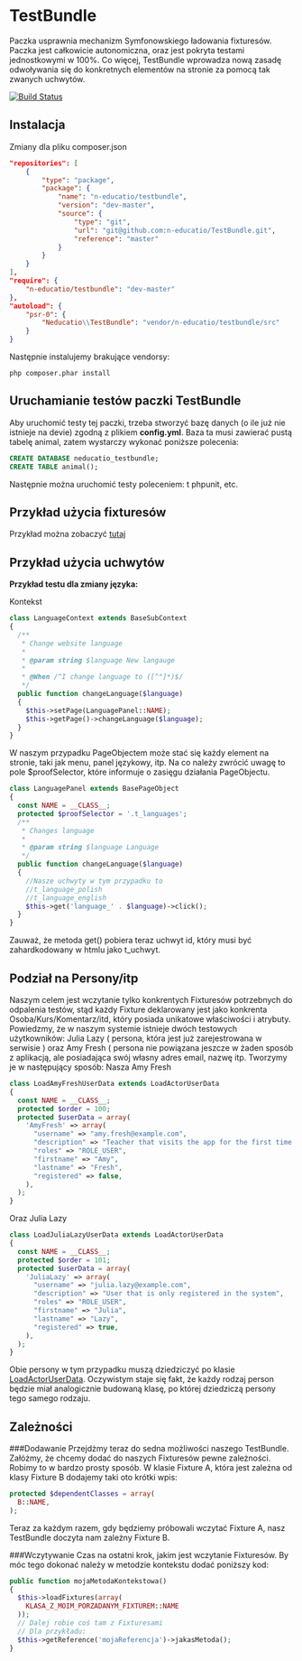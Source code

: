 TestBundle
==========

Paczka usprawnia mechanizm Symfonowskiego ładowania fixturesów. Paczka jest całkowicie autonomiczna, oraz
jest pokryta testami jednostkowymi w 100%. Co więcej, TestBundle wprowadza nową zasadę odwoływania się
do konkretnych elementów na stronie za pomocą tak zwanych uchwytów.

[![Build Status](https://travis-ci.org/n-educatio-pl/TestBundle.png?branch=2.3)](https://travis-ci.org/n-educatio-pl/TestBundle)


Instalacja
----------

Zmiany dla pliku composer.json

``` json
"repositories": [
    {
        "type": "package",
        "package": {
            "name": "n-educatio/testbundle",
            "version": "dev-master",
            "source": {
                "type": "git",
                "url": "git@github.com:n-educatio/TestBundle.git",
                "reference": "master"
            }
        }
    }
],
"require": {
    "n-educatio/testbundle": "dev-master"
},
"autoload": {
    "psr-0": { 
        "Neducatio\\TestBundle": "vendor/n-educatio/testbundle/src"
    }
}
```
    
Następnie instalujemy brakujące vendorsy:

```
php composer.phar install
```

Uruchamianie testów paczki TestBundle
-------------------------------------

Aby uruchomić testy tej paczki, trzeba stworzyć bazę danych (o ile już nie istnieje na devie) zgodną z plikiem **config.yml**. Baza ta musi zawierać pustą tabelę animal, zatem wystarczy wykonać poniższe polecenia:
``` sql
CREATE DATABASE neducatio_testbundle;
CREATE TABLE animal();
```

Następnie można uruchomić testy poleceniem: t phpunit, etc.

Przykład użycia fixturesów
--------------------------
Przykład można zobaczyć [tutaj](https://github.com/n-educatio/TestBundle/tree/master/testapp)
    
Przykład użycia uchwytów
------------------------
**Przykład testu dla zmiany języka:**

Kontekst

``` php
class LanguageContext extends BaseSubContext
{
  /**
   * Change website language
   *
   * @param string $language New langauge
   *
   * @When /^I change language to ([^"]*)$/
   */
  public function changeLanguage($language)
  {
    $this->setPage(LanguagePanel::NAME);
    $this->getPage()->changeLanguage($language);
  }
}
```

W naszym przypadku PageObjectem może stać się każdy element na stronie, taki jak menu, panel językowy, itp. Na co
należy zwrócić uwagę to pole $proofSelector, które informuje o zasięgu działania PageObjectu.

``` php
class LanguagePanel extends BasePageObject
{
  const NAME = __CLASS__;
  protected $proofSelector = '.t_languages';
  /**
   * Changes language
   *
   * @param string $language Language
   */
  public function changeLanguage($language)
  {
    //Nasze uchwyty w tym przypadku to 
    //t_language_polish
    //t_language_english 
    $this->get('language_' . $language)->click();
  }
}
```
    
Zauważ, że metoda get() pobiera teraz uchwyt id, który musi być zahardkodowany w htmlu jako t\_uchwyt.

Podział na Persony/itp
----------------------

Naszym celem jest wczytanie tylko konkrentych Fixturesów potrzebnych do odpalenia testów, stąd każdy
Fixture deklarowany jest jako konkrenta Osoba/Kurs/Komentarz/itd, który posiada unikatowe właściwości i atrybuty.
Powiedzmy, że w naszym systemie istnieje dwóch testowych użytkowników: Julia Lazy ( persona, która jest już
zarejestrowana w serwisie ) oraz Amy Fresh ( persona nie powiązana jeszcze w żaden sposób z aplikacją, ale posiadająca
swój własny adres email, nazwę itp. Tworzymy je w następujący sposób:
Nasza Amy Fresh

``` php
class LoadAmyFreshUserData extends LoadActorUserData
{
  const NAME = __CLASS__;
  protected $order = 100;
  protected $userData = array(
    'AmyFresh' => array(
      "username" => "amy.fresh@example.com",
      "description" => "Teacher that visits the app for the first time and wants to give it a try",
      "roles" => "ROLE_USER",
      "firstname" => "Amy",
      "lastname" => "Fresh",
      "registered" => false,
    ),
  );
}
```

Oraz Julia Lazy

``` php
class LoadJuliaLazyUserData extends LoadActorUserData
{
  const NAME = __CLASS__;
  protected $order = 101;
  protected $userData = array(
    'JuliaLazy' => array(
      "username" => "julia.lazy@example.com",
      "description" => "User that is only registered in the system",
      "roles" => "ROLE_USER",
      "firstname" => "Julia",
      "lastname" => "Lazy",
      "registered" => true,
    ),
  );
}
```

Obie persony w tym przypadku muszą dziedziczyć po klasie [LoadActorUserData](https://github.com/n-educatio/cb/blob/master/src/Neducatio/UserBundle/DataFixtures/ORM/LoadActorUserData.php).
Oczywistym staje się fakt, że każdy rodzaj person będzie miał analogicznie budowaną klasę, po której dziedziczą persony
tego samego rodzaju.

Zależności
----------

###Dodawanie
Przejdżmy teraz do sedna możliwości naszego TestBundle. Załóżmy, że chcemy dodać do naszych Fixturesów pewne zależności.
Robimy to w bardzo prosty sposób. W klasie Fixture A, która jest zależna od klasy Fixture B dodajemy taki oto krótki 
wpis:

``` php
protected $dependentClasses = array(
  B::NAME,
);
```

Teraz za każdym razem, gdy będziemy próbowali wczytać Fixture A, nasz TestBundle doczyta nam zależny Fixture B.

###Wczytywanie
Czas na ostatni krok, jakim jest wczytanie Fixturesów. By móc tego dokonać należy w metodzie kontekstu dodać poniższy
kod:

``` php
public function mojaMetodaKontekstowa()
{
  $this->loadFixtures(array(
    KLASA_Z_MOIM_PORZADANYM_FIXTUREM::NAME
  ));
  // Dalej robie coś tam z Fixturesami 
  // Dla przykładu:
  $this->getReference('mojaReferencja')->jakasMetoda();
}
```
